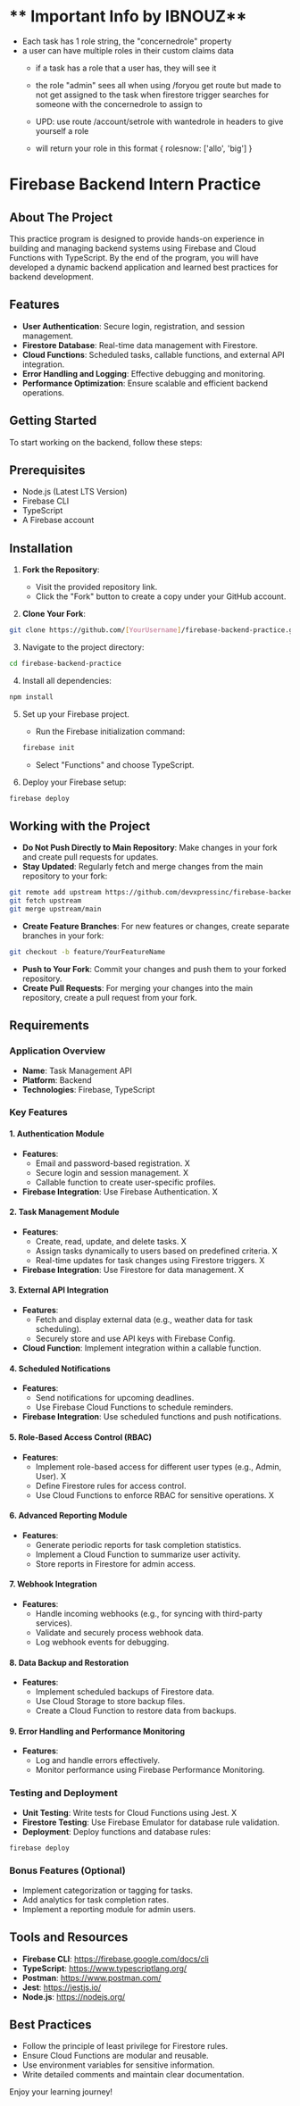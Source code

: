 
# ** Important Info by IBNOUZ**
- Each task has 1 role string, the "concernedrole" property
- a user can have multiple roles in their custom claims data
    - if a task has a role that a user has, they will see it
    - the role "admin" sees all when using /foryou get route but made to not get assigned to the task when firestore trigger searches for someone with the concernedrole to assign to
    
    - UPD: use route /account/setrole with wantedrole in headers to give yourself a role
    - will return your role in this format { rolesnow: ['allo', 'big'] }

# Firebase Backend Intern Practice

## About The Project

This practice program is designed to provide hands-on experience in building and managing backend systems using Firebase and Cloud Functions with TypeScript. By the end of the program, you will have developed a dynamic backend application and learned best practices for backend development.

## Features

- **User Authentication**: Secure login, registration, and session management.
- **Firestore Database**: Real-time data management with Firestore.
- **Cloud Functions**: Scheduled tasks, callable functions, and external API integration.
- **Error Handling and Logging**: Effective debugging and monitoring.
- **Performance Optimization**: Ensure scalable and efficient backend operations.

## Getting Started

To start working on the backend, follow these steps:

## Prerequisites
- Node.js (Latest LTS Version)
- Firebase CLI
- TypeScript
- A Firebase account

## Installation

1. **Fork the Repository**:
   - Visit the provided repository link.
   - Click the "Fork" button to create a copy under your GitHub account.

2. **Clone Your Fork**:
```bash
git clone https://github.com/[YourUsername]/firebase-backend-practice.git
```

3. Navigate to the project directory:
```bash
cd firebase-backend-practice
```

4. Install all dependencies:
```bash
npm install
```

5. Set up your Firebase project.
   - Run the Firebase initialization command:
   ```bash
   firebase init
   ```
   - Select "Functions" and choose TypeScript.
   
6. Deploy your Firebase setup:
```bash
firebase deploy
```

## Working with the Project

- **Do Not Push Directly to Main Repository**: Make changes in your fork and create pull requests for updates.
- **Stay Updated**: Regularly fetch and merge changes from the main repository to your fork:
```bash
git remote add upstream https://github.com/devxpressinc/firebase-backend-practice.git
git fetch upstream
git merge upstream/main
```

- **Create Feature Branches**: For new features or changes, create separate branches in your fork:
```bash
git checkout -b feature/YourFeatureName
```

- **Push to Your Fork**: Commit your changes and push them to your forked repository.
- **Create Pull Requests**: For merging your changes into the main repository, create a pull request from your fork.

## Requirements

### Application Overview
- **Name**: Task Management API
- **Platform**: Backend
- **Technologies**: Firebase, TypeScript

### Key Features

#### 1. Authentication Module
- **Features**:
    - Email and password-based registration.                X
    - Secure login and session management.                X
    - Callable function to create user-specific profiles.
- **Firebase Integration**: Use Firebase Authentication. X

#### 2. Task Management Module
- **Features**:
    - Create, read, update, and delete tasks.                X
    - Assign tasks dynamically to users based on predefined criteria.                X
    - Real-time updates for task changes using Firestore triggers.                X
- **Firebase Integration**: Use Firestore for data management.    X

#### 3. External API Integration
- **Features**:
    - Fetch and display external data (e.g., weather data for task scheduling).
    - Securely store and use API keys with Firebase Config.
- **Cloud Function**: Implement integration within a callable function.

#### 4. Scheduled Notifications
- **Features**:
    - Send notifications for upcoming deadlines.
    - Use Firebase Cloud Functions to schedule reminders.
- **Firebase Integration**: Use scheduled functions and push notifications.

#### 5. Role-Based Access Control (RBAC)
- **Features**:
    - Implement role-based access for different user types (e.g., Admin, User).    X
    - Define Firestore rules for access control.
    - Use Cloud Functions to enforce RBAC for sensitive operations.    X

#### 6. Advanced Reporting Module
- **Features**:
    - Generate periodic reports for task completion statistics.
    - Implement a Cloud Function to summarize user activity.
    - Store reports in Firestore for admin access.

#### 7. Webhook Integration
- **Features**:
    - Handle incoming webhooks (e.g., for syncing with third-party services).
    - Validate and securely process webhook data.
    - Log webhook events for debugging.

#### 8. Data Backup and Restoration
- **Features**:
    - Implement scheduled backups of Firestore data.
    - Use Cloud Storage to store backup files.
    - Create a Cloud Function to restore data from backups.

#### 9. Error Handling and Performance Monitoring
- **Features**:
    - Log and handle errors effectively.
    - Monitor performance using Firebase Performance Monitoring.

### Testing and Deployment

- **Unit Testing**: Write tests for Cloud Functions using Jest.    X
- **Firestore Testing**: Use Firebase Emulator for database rule validation.   
- **Deployment**: Deploy functions and database rules:
```bash
firebase deploy
```

### Bonus Features (Optional)
- Implement categorization or tagging for tasks.
- Add analytics for task completion rates.
- Implement a reporting module for admin users.

## Tools and Resources
- **Firebase CLI**: https://firebase.google.com/docs/cli
- **TypeScript**: https://www.typescriptlang.org/
- **Postman**: https://www.postman.com/
- **Jest**: https://jestjs.io/
- **Node.js**: https://nodejs.org/

## Best Practices

- Follow the principle of least privilege for Firestore rules.
- Ensure Cloud Functions are modular and reusable.
- Use environment variables for sensitive information.
- Write detailed comments and maintain clear documentation.

Enjoy your learning journey!
